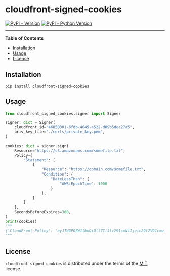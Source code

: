 # cloudfront-signed-cookies

[![PyPI - Version](https://img.shields.io/pypi/v/cloudfront-signed-cookies.svg)](https://pypi.org/project/cloudfront-signed-cookies)
[![PyPI - Python Version](https://img.shields.io/pypi/pyversions/cloudfront-signed-cookies.svg)](https://pypi.org/project/cloudfront-signed-cookies)

-----

**Table of Contents**

- [Installation](#installation)
- [Usage](#usage)
- [License](#license)

## Installation

```console
pip install cloudfront-signed-cookies
```

## Usage

```python
from cloudfront_signed_cookies.signer import Signer

signer: dict = Signer(
    cloudfront_id="46858301-6fdb-4645-a522-d09b5dea27a5",
    priv_key_file="./certs/private_key.pem",
)

cookies: dict = signer.sign(
    Resource="https://s3.amazonaws.com/somefile.txt",
    Policy={
        "Statement": [
            {
                "Resource": "https://domain.com/somefile.txt",
                "Condition": {
                    "DateLessThan": {
                        "AWS:EpochTime": 1000
                    }
                },
            }
        ]
    },
    SecondsBeforeExpires=360,
)
print(cookies)
"""
{'CloudFront-Policy': 'eyJTdGF0ZW1lbnQiOlt7IlJlc291cmNlIjoic29tZV91cmwiLCJDb25kaXRpb24iOnsiRGF0ZUxlc3NUaGFuIjp7IkFXUzpFcG9jaFRpbWUiOjEwMDB9fX1dfQ__', 'CloudFront-Signature': 'EZHxOEAhaKB3e-XUAGI5xJdDQaWKuW-h6m8c4UYcFBkaA3Fh4~DygZUcYCj-S-qtUdrl46i8vp4RuvtDz4sL9GEVGGDniZc8iDVDqHmfllMFK-90Ge-C9lQ-umsqm-IQzaFVDS3WMbi5iAsRDpdUGfAk43ergTMvjhd~xxpVCCHZxW8uBt11kAjEoqdbMm6eVC32F-QB2HJndN9mm4d~dizvW~XjVt69fA0YjY7-TiIVKAO5ajnDaBl17AsLolLfLYl6NGBJjadLjueMCWM2DP5lXYce8RF2qW02wg8bNmth3ykPoVHFT-tgIgetOcDFDCFSnTkXXhUy3mu2wPzdKQ__', 'CloudFront-Key-Pair-Id': '46858301-6fdb-4645-a522-d09b5dea27a5'}
"""
```

## License

`cloudfront-signed-cookies` is distributed under the terms of the [MIT](https://spdx.org/licenses/MIT.html) license.
